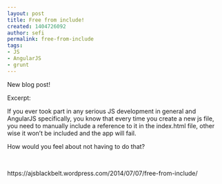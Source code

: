 ```yaml
---
layout: post
title: Free from include!
created: 1404726092
author: sefi
permalink: free-from-include
tags:
- JS
- AngularJS
- grunt
---
```

<p>New blog post!</p>

<p>Excerpt:</p>

<p>If you ever took part in any serious JS&nbsp;development in general and AngularJS specifically, you know that every time you create a new js file, you need to manually include a reference to it in the index.html file, other wise it won&rsquo;t be included and the app will fail.</p>

<p>How would you feel about not having to do that?</p>

<p>&nbsp;</p>

<p>https://ajsblackbelt.wordpress.com/2014/07/07/free-from-include/</p>
